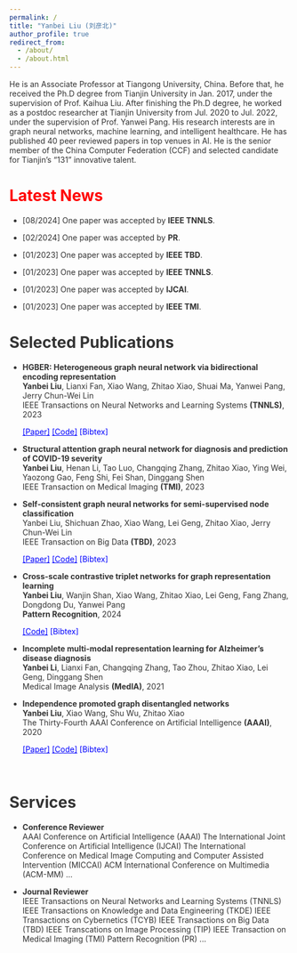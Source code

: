 ```yaml
---
permalink: /
title: "Yanbei Liu (刘彦北)"
author_profile: true
redirect_from: 
  - /about/
  - /about.html
---
```

<html lang="en">
<head>
    <meta charset="UTF-8">
    <meta name="viewport" content="width=device-width, initial-scale=1">
    <style>
        .custom-link {
            color: blue;
            text-decoration: none; /* 去掉下划线 */
        }
        .custom-link:hover {
            text-decoration: underline; /* 悬停时显示下划线 */
        }
        .hidden-content {
            display: none;
        }
       body {
            color: #333333; /* 亮黑色 */
        }
    </style>
</head>
<script>
function toggleContent(contentId) {
    var content = document.getElementById(contentId);
    if (content.style.display === 'none') {
        content.style.display = 'block';
    } else {
        content.style.display = 'none';
    }
}
</script>
<body>  
<p>He is an Associate Professor at Tiangong University, China. Before that, he received the Ph.D degree from Tianjin University in Jan. 2017, under the supervision of Prof. Kaihua Liu. After finishing the Ph.D degree, he worked as a postdoc researcher at Tianjin University from Jul. 2020 to Jul. 2022, under the supervision of Prof. Yanwei Pang. His research interests are in graph neural networks, machine learning, and intelligent healthcare. He has published 40 peer reviewed papers in top venues in AI. He is the senior member of the China Computer Federation (CCF) and selected candidate for Tianjin’s “131” innovative talent.  <br></p>

<h1 style="color: #FF0000;">Latest News</h1>
<ul><li><p> [08/2024] One paper was accepted by <b>IEEE TNNLS</b>.</p></li></ul>
<ul><li><p> [02/2024] One paper was accepted by <b>PR</b>.</p></li></ul>
<ul><li><p> [01/2023] One paper was accepted by <b>IEEE TBD</b>.</p></li></ul>
<ul><li><p> [01/2023] One paper was accepted by <b>IEEE TNNLS</b>. </p></li></ul>
<ul><li><p> [01/2023] One paper was accepted by <b>IJCAI</b>.</p></li></ul>
<ul><li><p> [01/2023] One paper was accepted by <b>IEEE TMI</b>.</p></li></ul>  

<h1 style="color: #333333;">Selected Publications</h1>
<ul> <li><p><b>HGBER: Heterogeneous graph neural network via bidirectional encoding representation</b> <br>
<b>Yanbei Liu</b>, Lianxi Fan, Xiao Wang, Zhitao Xiao, Shuai Ma, Yanwei Pang, Jerry Chun-Wei Lin <br>
IEEE Transactions on Neural Networks and Learning Systems <b>(TNNLS)</b>, 2023 <br>

<a href="files/HGBER_Heterogeneous_Graph_Neural_Network_With_Bidirectional_Encoding_Representation.pdf" style="color: blue;"><font color="BLUE" >[Paper]</font></a>
<a href="https://github.com/yanbeiliu/AEMVC" style="color: blue;"><font color="BLUE" >[Code]</font></a>
<a href="#" class="custom-link" onclick="toggleContent('content1'); return false;">[Bibtex]<br></a>
<div id="content1" class="hidden-content">
    <pre>
    @article{liu2023hgber,
      title={HGBER: Heterogeneous graph neural network with bidirectional encoding representation},
      author={Liu, Yanbei and Fan, Lianxi and Wang, Xiao and Xiao, Zhitao and Ma, Shuai and Pang, Yanwei and Lin, Jerry Chun-Wei},
      journal={IEEE Transactions on Neural Networks and Learning Systems},
      year={2023},
      publisher={IEEE}
}
    </pre></div>  
</p></li></ul>

<ul> <li><b>Structural attention graph neural network for diagnosis and prediction of COVID-19 severity</b> <br>
<b>Yanbei Liu</b>, Henan Li, Tao Luo, Changqing Zhang, Zhitao Xiao, Ying Wei, Yaozong Gao, Feng Shi, Fei Shan, Dinggang Shen <br>
IEEE Transaction on Medical Imaging <b>(TMI)</b>, 2023 <br>
 </li></ul> 
 

<ul> <li><b>Self-consistent graph neural networks for semi-supervised node classification</b> <br>
Yanbei Liu, Shichuan Zhao, Xiao Wang, Lei Geng, Zhitao Xiao, Jerry Chun-Wei Lin <br>
IEEE Transaction on Big Data <b>(TBD)</b>, 2023 <br>

<a href="files/Self-Consistent_Graph_Neural_Networks_for_Semi-Supervised_Node_Classification.pdf" style="color: blue;"><font color="BLUE" >[Paper]</font></a>
<a href="https://github.com/yanbeiliu/SCGNN" style="color: blue;"><font color="BLUE" >[Code]</font></a>
<a href="#" class="custom-link" onclick="toggleContent('liu2023self'); return false;">[Bibtex]<br></a>
<div id="liu2023self" class="hidden-content">
  <pre>
    @article{liu2023self,
      title={Self-Consistent Graph Neural Networks for Semi-Supervised Node Classification},
      author={Liu, Yanbei and Zhao, Shichuan and Wang, Xiao and Geng, Lei and Xiao, Zhitao and Lin, Jerry Chun-Wei},
      journal={IEEE Transactions on Big Data},
      volume={9},
      number={4},
      pages={1186--1197},
      year={2023},
      publisher={IEEE}
}
  </pre></div> 
</li></ul>


<ul> <li><b>Cross-scale contrastive triplet networks for graph representation learning</b> <br>
<b>Yanbei Liu</b>, Wanjin Shan, Xiao Wang, Zhitao Xiao, Lei Geng, Fang Zhang, Dongdong Du, Yanwei Pang <br>
<b>Pattern Recognition</b>, 2024 <br>

<a href="https://github.com/yanbeiliu/CCTN" style="color: blue;"><font color="BLUE" >[Code]</font></a>
<a href="#" class="custom-link" onclick="toggleContent('liu2024cross'); return false;">[Bibtex]<br></a>
<div id="liu2024cross" class="hidden-content">
  <pre>
    @article{liu2024cross,
      title={Cross-scale contrastive triplet networks for graph representation learning},
      author={Liu, Yanbei and Shan, Wanjin and Wang, Xiao and Xiao, Zhitao and Geng, Lei and Zhang, Fang and Du, Dongdong and Pang, Yanwei},
      journal={Pattern Recognition},
      volume={145},
      pages={109907},
      year={2024},
      publisher={Elsevier}
}
</pre></div> 
</li></ul>

<ul> <li><b>Incomplete multi-modal representation learning for Alzheimer’s disease diagnosis</b> <br>
<b>Yanbei Li</b>, Lianxi Fan, Changqing Zhang, Tao Zhou, Zhitao Xiao, Lei Geng, Dinggang Shen <br>
Medical Image Analysis <b>(MedIA)</b>, 2021 <br>
</li></ul>


<ul> <li><b>Independence promoted graph disentangled networks</b> <br>
<b>Yanbei Liu</b>, Xiao Wang, Shu Wu, Zhitao Xiao <br>
The Thirty-Fourth AAAI Conference on Artificial Intelligence <b>(AAAI)</b>, 2020 <br>

<a href="files/Independence promoted graph disentangled networks.pdf" style="color: blue;"><font color="BLUE" >[Paper]</font></a>
<a href="https://github.com/yanbeiliu/IPGDN" style="color: blue;"><font color="BLUE" >[Code]</font></a>
<a href="#" class="custom-link" onclick="toggleContent('liu2020independence'); return false;">[Bibtex]<br></a>
<div id="liu2020independence" class="hidden-content">
    <pre>
    @inproceedings{liu2020independence,
      title={Independence promoted graph disentangled networks},
      author={Liu, Yanbei and Wang, Xiao and Wu, Shu and Xiao, Zhitao},
      booktitle={Proceedings of the AAAI Conference on Artificial Intelligence},
      volume={34},
      number={04},
      pages={4916--4923},
      year={2020}
}
    </pre></div>
</li></ul>

<br>
<h1 style="color: #333333;">Services</h1>
<ul> <li><b>Conference Reviewer</b><br>
AAAI Conference on Artificial Intelligence (AAAI)  
The International Joint Conference on Artificial Intelligence (IJCAI)  
The International Conference on Medical Image Computing and Computer Assisted Intervention (MICCAI)  
ACM International Conference on Multimedia (ACM-MM) ...
</li></ul>
<ul> <li><b>Journal Reviewer</b> <br>
IEEE Transactions on Neural Networks and Learning Systems (TNNLS)  
IEEE Transactions on Knowledge and Data Engineering (TKDE) 
IEEE Transactions on Cybernetics (TCYB)  
IEEE Transactions on Big Data (TBD)  
IEEE Transcations on Image Processing (TIP)  
IEEE Transaction on Medical Imaging (TMI)  
Pattern Recognition (PR) ...
</li></ul>
</body>
</html>
